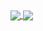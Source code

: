 <a href="https://github.com/anuraghazra/github-readme-stats">
  <img align="center" src="https://github-readme-stats.vercel.app/api?username=bnour1&count_private=true&show_icons=true&theme=tokyonight&hide_border"/>
</a>
<a href="https://github.com/anuraghazra/convoychat">
  <img align="center" src="https://github-readme-stats.vercel.app/api/top-langs/?username=bnour1&layout=compact&theme=tokyonight)](https://github.com/anuraghazra/github-readme-stats"/>
</a>
